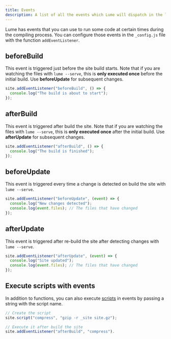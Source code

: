 ```yaml
---
title: Events
description: A list of all the events which Lume will dispatch in the lifecycle
---
```


Lume has events that you can use to run some code at certain times during the
compiling process. You can configure those events in the `_config.js` file with
the function `addEventListener`.

## beforeBuild

This event is triggered just before the site build starts. Note that if you are
watching the files with `lume --serve`, this is **only executed once** before
the initial build. Use **beforeUpdate** for subsequent changes.

```js
site.addEventListener("beforeBuild", () => {
  console.log("The build is about to start");
});
```

## afterBuild

This event is triggered after build the site. Note that if you are watching the
files with `lume --serve`, this is **only executed once** after the initial
build. Use **afterUpdate** for subsequent changes.

```js
site.addEventListener("afterBuild", () => {
  console.log("The build is finished");
});
```

## beforeUpdate

This event is triggered every time a change is detected on build the site with
`lume --serve`.

```js
site.addEventListener("beforeUpdate", (event) => {
  console.log("New changes detected");
  console.log(event.files); // The files that have changed
});
```

## afterUpdate

This event is triggered after re-build the site after detecting changes with
`lume --serve`.

```js
site.addEventListener("afterUpdate", (event) => {
  console.log("Site updated");
  console.log(event.files); // The files that have changed
});
```

## Execute scripts with events

In addition to functions, you can also execute [scripts](/advanced/scripts) in
events by passing a string with the script name.

```js
// Create the script
site.script("compress", "gzip -r _site site.gz");

// Execute it after build the site
site.addEventListener("afterBuild", "compress").
```

